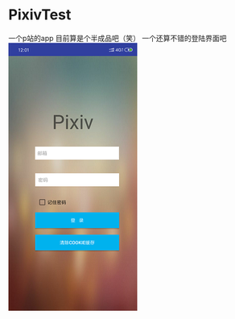 # PixivTest
一个p站的app
目前算是个半成品吧（笑）
一个还算不错的登陆界面吧
![image](https://github.com/mikolls/PixivTest/blob/master/images/login(1).png)
